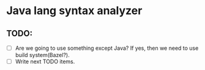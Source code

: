 # Java lang syntax analyzer

## TODO:

- [ ] Are we going to use something except Java?
   If yes, then we need to use build system(Bazel?).
- [ ] Write next TODO items.
